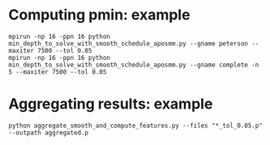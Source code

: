 # Computing pmin: example

```
mpirun -np 16 -ppn 16 python min_depth_to_solve_with_smooth_schedule_aposmm.py --gname peterson --maxiter 7500 --tol 0.05
mpirun -np 16 -ppn 16 python min_depth_to_solve_with_smooth_schedule_aposmm.py --gname complete -n 5 --maxiter 7500 --tol 0.05
```

# Aggregating results: example

```
python aggregate_smooth_and_compute_features.py --files "*_tol_0.05.p" --outpath aggregated.p
```
